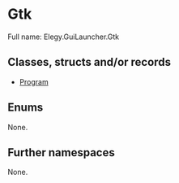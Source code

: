 ﻿
# Gtk

Full name: Elegy.GuiLauncher.Gtk

## Classes, structs and/or records

* [Program](Program.md)

## Enums

None.

## Further namespaces

None.

